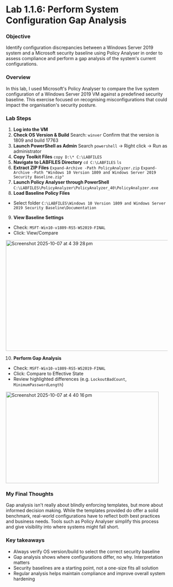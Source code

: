 # Lab 1.1.6: Perform System Configuration Gap Analysis

### Objective
Identify configuration discrepancies between a Windows Server 2019 system and a Microsoft 
security baseline using Policy Analyser in order to assess compliance and perform a gap analysis of the system's
current configurations.

### Overview
In this lab, I used Microsoft's Policy Analyser to compare the live system configuration of a 
Windows Server 2019 VM against a predefined security baseline. This exercise focused on recognising 
misconfigurations that could impact the organisation's security posture.

### Lab Steps 
1. **Log into the VM**
2. **Check OS Version & Build**
Search: ``winver`` 
Confirm that the version is 1809 and build 17763
3. **Launch PowerShell as Admin**
Search ``powershell`` -> Right click -> Run as administrator
4. **Copy Toolkit Files**
```copy D:\* C:\LABFILES```
5. **Navigate to LABFILES Directory**
```cd C:\LABFILES```
```ls```
6. **Extract ZIP Files**
```Expand-Archive -Path PolicyAnalyzer.zip```
```Expand-Archive -Path "Windows 10 Version 1809 and Windows Server 2019 Security Baseline.zip"```
7. **Launch Policy Analyser through PowerShell**
```C:\LABFILES\PolicyAnalyzer\PolicyAnalyzer_40\PolicyAnalyzer.exe```
8. **Load Baseline Policy Files**
* Select folder
``C:\LABFILES\Windows 10 Version 1809 and Windows Server 2019 Security Baseline\Documentation``
9. **View Baseline Settings**
* Check: ``MSFT-Win10-v1809-RS5-WS2019-FINAL``
* Click: View/Compare
<img width="628" height="345" alt="Screenshot 2025-10-07 at 4 39 28 pm" src="https://github.com/user-attachments/assets/11811013-b93c-4f82-80de-4a275c21b3a8" />

10. **Perform Gap Analysis**
* Check: ``MSFT-Win10-v1809-RS5-WS2019-FINAL``
* Click: Compare to Effective State
* Review highlighted differences (e.g. ``LockoutBadCount``, ``MinimumPasswordLength``)
<img width="476" height="285" alt="Screenshot 2025-10-07 at 4 40 16 pm" src="https://github.com/user-attachments/assets/f6fa818b-3985-4321-b961-2ceb80641615" />

### My Final Thoughts
Gap analysis isn't really about blindly enforcing templates, but more about informed decision
making. While the templates provided do offer a solid benchmark, real-world configurations have to 
reflect both best practices and business needs. Tools such as Policy Analyser simplify this process and give 
visibility into where systems might fall short.

### Key takeaways
* Always verify OS version/build to select the correct security baseline
* Gap analysis shows where configurations differ, no why. Interpretation matters
* Security baselines are a starting point, not a one-size fits all solution
* Regular analysis helps maintain compliance and improve overall system hardening

